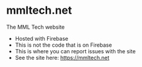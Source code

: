 # mmltech.net
The MML Tech website
- Hosted with Firebase
- This is not the code that is on Firebase
- This is where you can report issues with the site
- See the site here: https://mmltech.net
